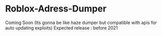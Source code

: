 # Roblox-Adress-Dumper
Coming Soon (Its gonna be like haze dumper but compatible with apis for auto updating exploits)
Expected release : before 2021
